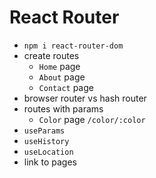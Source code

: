 # React Router

* `npm i react-router-dom`
* create routes
  * `Home` page
  * `About` page
  * `Contact` page
* browser router vs hash router
* routes with params
  * `Color` page `/color/:color`
* `useParams`
* `useHistory`
* `useLocation`
* link to pages
